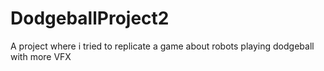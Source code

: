 # DodgeballProject2
A project where i tried to replicate a game about robots playing dodgeball with more VFX
